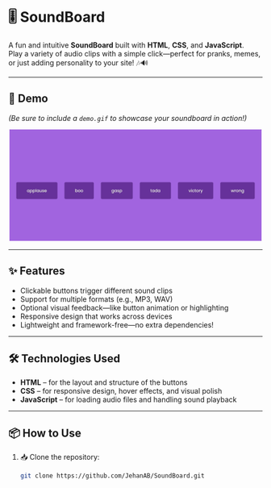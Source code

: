 # 🎚 SoundBoard

A fun and intuitive **SoundBoard** built with **HTML**, **CSS**, and **JavaScript**.  
Play a variety of audio clips with a simple click—perfect for pranks, memes, or just adding personality to your site! 🎶🔊

---

## 🎥 Demo

*(Be sure to include a `demo.gif` to showcase your soundboard in action!)*

<p align="center">
  <img src="demo.gif" alt="Demo of SoundBoard" width="500"/>
</p>

---

## ✨ Features

-  Clickable buttons trigger different sound clips  
-  Support for multiple formats (e.g., MP3, WAV)  
-  Optional visual feedback—like button animation or highlighting  
-  Responsive design that works across devices  
-  Lightweight and framework-free—no extra dependencies!  

---

## 🛠 Technologies Used

-  **HTML** – for the layout and structure of the buttons  
-  **CSS** – for responsive design, hover effects, and visual polish  
-  **JavaScript** – for loading audio files and handling sound playback  

---

## 📦 How to Use

1. 📥 Clone the repository:
   ```bash
   git clone https://github.com/JehanAB/SoundBoard.git
